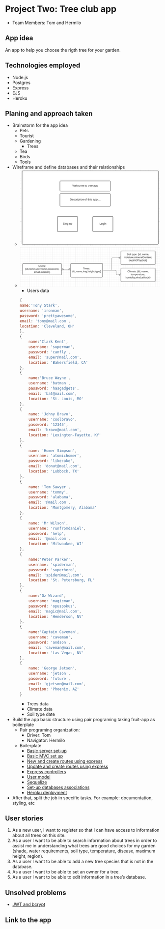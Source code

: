 # Project Two: Tree club app

* Team Members: Tom and Hermilo

## App idea

An app to help you choose the rigth tree for your garden.

## Technologies employed

* Node.js
* Postgres
* Express
* EJS
* Heroku

## Planing and approach taken

* Brainstorm for the app idea
    + Pets
    + Tourist
    + Gardening
        - Trees
    + Tea
    + Birds
    + Tools
* Wireframe and define databases and their relationships
    + ![Wireframe](./documentation/wireframe.png)
    + ![Databases](./documentation/tree_databases.png)
        - Users data
        ```javascript
        {
        name:'Tony Stark',
        username: 'ironman',
        password: 'prettyawesome',
        email: 'tony@mail.com',
        location: 'Cleveland, OH'
        },
        {
            name:'Clark Kent',
            username: 'superman',
            password: 'canfly',
            email: 'super@mail.com',
            location: 'Bakersfield, CA'
        },
        {
            name:'Bruce Wayne',
            username: 'batman',
            password: 'hasgadgets',
            email: 'bat@mail.com',
            location: 'St. Louis, MO'
        },
        {
            name: 'Johny Bravo',
            username: 'coolbravo',
            password: '12345',
            email: 'bravo@mail.com',
            location: 'Lexington-Fayette, KY'
        },
        {
            name: 'Homer Simpson',
            username: 'atomichomer',
            password: 'likecake',
            email: 'donut@mail.com',
            location: 'Lubbock, TX'
        },
        {
            name: 'Tom Sawyer',
            username: 'tommy',
            password: 'alabama',
            email: '@mail.com',
            location: 'Montgomery, Alabama'
        },
        {
            name: 'Mr Wilson',
            username: 'runfromdaniel',
            password: 'help',
            email: '@mail.com',
            location: 'Milwaukee, WI'
        },
        {
            name:'Peter Parker',
            username: 'spiderman',
            password: 'superhero',
            email: 'spider@mail.com',
            location: 'St. Petersburg, FL'
        },
        {
            name:'Oz Wizard',
            username: 'magicman',
            password: 'opuspokus',
            email: 'magic@mail.com',
            location: 'Henderson, NV'
        },
        {
            name:'Captain Caveman',
            username: 'caveman',
            password: 'andson',
            email: 'caveman@mail.com',
            location: 'Las Vegas, NV'
        },
        {
            name: 'George Jetson',
            username: 'jetson',
            password: 'future',
            email: 'gjetson@mail.com',
            location: 'Phoenix, AZ'
        }
        ```
        - Trees data
        - Climate data
        - Soil type date
* Build the app basic structure using pair programing taking fruit-app as boilerplate
    + Pair programing organization:
        - Driver: Tom
        - Navigator: Hermilo
    + Boilerplate
        - [Basic server set-up](https://git.generalassemb.ly/jd-seir-6/express-intro/blob/master/README.md)
        - [Basic MVC set up](https://git.generalassemb.ly/jd-seir-6/MVC/blob/master/README.md)
        - [New and create routes using express](https://git.generalassemb.ly/jd-seir-6/NEW_Create_Express/blob/master/README.md)
        - [Update and create routes using express](https://git.generalassemb.ly/jd-seir-6/delete-express/blob/master/README.md)
        - [Express controllers](https://git.generalassemb.ly/jd-seir-6/express-controllers/blob/master/README.md)
        - [User model](https://git.generalassemb.ly/jd-seir-6/express-user-model/blob/master/README.md)
        - [Sequelize](https://git.generalassemb.ly/jd-seir-6/sequelize-intro/blob/master/README.md)
        - [Set-up databases associations](https://git.generalassemb.ly/jd-seir-6/sequelize-associations/blob/master/README.md)
        - [Heroku deployment](https://git.generalassemb.ly/jd-seir-6/nodejs-postgres-heroku-deployment/blob/master/README.md)
* After that, split the job in specific tasks. For example: documentation, styling, etc

## User stories

1.	As a new user, I want to register so that I can have access to information about all trees on this site.
2.	As a user I want to be able to search information about trees in order to assist me in understanding what trees are good choices for my garden (shade, water requirements, soil type, temperature, disease, maximum height, region).
3.	As a user I want to be able to add a new tree species that is not in the database.
4.	As a user I want to be able to set an owner for a tree.
5.	As a user I want to be able to edit information in a tree’s database.

## Unsolved problems

- [JWT and bcrypt](https://git.generalassemb.ly/jd-seir-6/jwt-auth)

## Link to the app